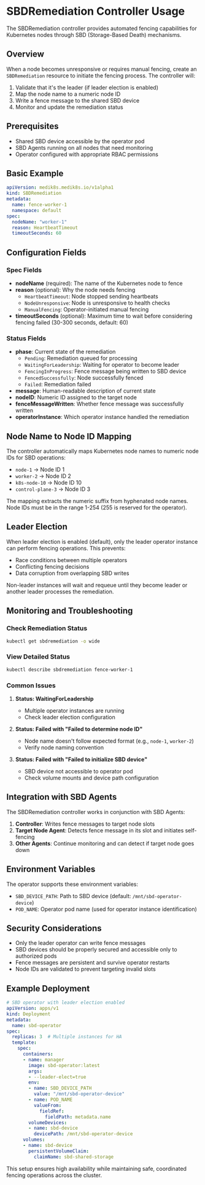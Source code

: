 # SBDRemediation Controller Usage

The SBDRemediation controller provides automated fencing capabilities for Kubernetes nodes through SBD (Storage-Based Death) mechanisms.

## Overview

When a node becomes unresponsive or requires manual fencing, create an `SBDRemediation` resource to initiate the fencing process. The controller will:

1. Validate that it's the leader (if leader election is enabled)
2. Map the node name to a numeric node ID
3. Write a fence message to the shared SBD device
4. Monitor and update the remediation status

## Prerequisites

- Shared SBD device accessible by the operator pod
- SBD Agents running on all nodes that need monitoring
- Operator configured with appropriate RBAC permissions

## Basic Example

```yaml
apiVersion: medik8s.medik8s.io/v1alpha1
kind: SBDRemediation
metadata:
  name: fence-worker-1
  namespace: default
spec:
  nodeName: "worker-1"
  reason: HeartbeatTimeout
  timeoutSeconds: 60
```

## Configuration Fields

### Spec Fields

- **nodeName** (required): The name of the Kubernetes node to fence
- **reason** (optional): Why the node needs fencing
  - `HeartbeatTimeout`: Node stopped sending heartbeats
  - `NodeUnresponsive`: Node is unresponsive to health checks
  - `ManualFencing`: Operator-initiated manual fencing
- **timeoutSeconds** (optional): Maximum time to wait before considering fencing failed (30-300 seconds, default: 60)

### Status Fields

- **phase**: Current state of the remediation
  - `Pending`: Remediation queued for processing
  - `WaitingForLeadership`: Waiting for operator to become leader
  - `FencingInProgress`: Fence message being written to SBD device
  - `FencedSuccessfully`: Node successfully fenced
  - `Failed`: Remediation failed
- **message**: Human-readable description of current state
- **nodeID**: Numeric ID assigned to the target node
- **fenceMessageWritten**: Whether fence message was successfully written
- **operatorInstance**: Which operator instance handled the remediation

## Node Name to Node ID Mapping

The controller automatically maps Kubernetes node names to numeric node IDs for SBD operations:

- `node-1` → Node ID 1
- `worker-2` → Node ID 2
- `k8s-node-10` → Node ID 10
- `control-plane-3` → Node ID 3

The mapping extracts the numeric suffix from hyphenated node names. Node IDs must be in the range 1-254 (255 is reserved for the operator).

## Leader Election

When leader election is enabled (default), only the leader operator instance can perform fencing operations. This prevents:

- Race conditions between multiple operators
- Conflicting fencing decisions
- Data corruption from overlapping SBD writes

Non-leader instances will wait and requeue until they become leader or another leader processes the remediation.

## Monitoring and Troubleshooting

### Check Remediation Status

```bash
kubectl get sbdremediation -o wide
```

### View Detailed Status

```bash
kubectl describe sbdremediation fence-worker-1
```

### Common Issues

1. **Status: WaitingForLeadership**
   - Multiple operator instances are running
   - Check leader election configuration

2. **Status: Failed with "Failed to determine node ID"**
   - Node name doesn't follow expected format (e.g., `node-1`, `worker-2`)
   - Verify node naming convention

3. **Status: Failed with "Failed to initialize SBD device"**
   - SBD device not accessible to operator pod
   - Check volume mounts and device path configuration

## Integration with SBD Agents

The SBDRemediation controller works in conjunction with SBD Agents:

1. **Controller**: Writes fence messages to target node slots
2. **Target Node Agent**: Detects fence message in its slot and initiates self-fencing
3. **Other Agents**: Continue monitoring and can detect if target node goes down

## Environment Variables

The operator supports these environment variables:

- `SBD_DEVICE_PATH`: Path to SBD device (default: `/mnt/sbd-operator-device`)
- `POD_NAME`: Operator pod name (used for operator instance identification)

## Security Considerations

- Only the leader operator can write fence messages
- SBD devices should be properly secured and accessible only to authorized pods
- Fence messages are persistent and survive operator restarts
- Node IDs are validated to prevent targeting invalid slots

## Example Deployment

```yaml
# SBD operator with leader election enabled
apiVersion: apps/v1
kind: Deployment
metadata:
  name: sbd-operator
spec:
  replicas: 3  # Multiple instances for HA
  template:
    spec:
      containers:
      - name: manager
        image: sbd-operator:latest
        args:
        - --leader-elect=true
        env:
        - name: SBD_DEVICE_PATH
          value: "/mnt/sbd-operator-device"
        - name: POD_NAME
          valueFrom:
            fieldRef:
              fieldPath: metadata.name
        volumeDevices:
        - name: sbd-device
          devicePath: /mnt/sbd-operator-device
      volumes:
      - name: sbd-device
        persistentVolumeClaim:
          claimName: sbd-shared-storage
```

This setup ensures high availability while maintaining safe, coordinated fencing operations across the cluster. 
